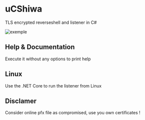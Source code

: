 # uCShiwa
TLS encrypted reverseshell and listener in C#

![exemple](https://github.com/Aif4thah/uCShiwa/blob/main/POC-v2.PNG)

## Help & Documentation

Execute it without any options to print help

## Linux

Use the .NET Core to run the listener from Linux


## Disclamer

Consider online pfx file as compromised, use you own certificates !

